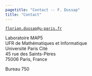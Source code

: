 ```yaml
---
pagetitle: "Contact -- F. Dussap"
title: "Contact"
---
```



[`florian.dussap@u-paris.fr`](mailto:florian.dussap@u-paris.fr)

Laboratoire MAP5\
UFR de Mathématiques et Informatique\
Université Paris Cité\
45 rue des Saints-Pères\
75006 Paris, France

Bureau 750
